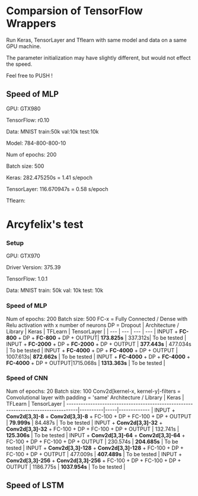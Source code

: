 # Comparsion of TensorFlow Wrappers

Run Keras, TensorLayer and Tflearn with same model and data on a same GPU machine.

The parameter initialization may have slightly different, but would not effect the speed.

Feel free to PUSH !

## Speed of MLP

GPU: GTX980

TensorFlow: r0.10

Data: MNIST  train:50k  val:10k  test:10k

Model: 784-800-800-10

Num of epochs: 200

Batch size: 500

Keras: 282.475250s  = 1.41 s/epoch

TensorLayer: 116.670947s = 0.58 s/epoch

Tflearn:
# Arcyfelix's test
### Setup
GPU: GTX970

Driver Version: 375.39

TensorFlow: 1.0.1

Data: MNIST  train: 50k  val: 10k  test: 10k
### Speed of MLP
Num of epochs: 200
Batch size: 500
FC-x = Fully Connected / Dense with Relu activation with x number of neurons
DP = Dropout
| Architecture  / Library | Keras | TFLearn | TensorLayer |
| --- | --- | --- | --- |
INPUT + **FC-800** + DP + **FC-800** + DP + OUTPUT| **173.825s** | 337.312s| To be tested |
INPUT + **FC-2000** + DP + **FC-2000** + DP + OUTPUT | **377.443s** | 477.034s | To be tested |
INPUT + **FC-4000** + DP + **FC-4000** + DP + OUTPUT | 1007.613s| **872.662s** | To be tested |
INPUT + **FC-4000** + DP + **FC-4000** + **FC-4000** + DP + OUTPUT|1715.068s | **1313.363s** | To be tested |

### Speed of CNN
Num of epochs: 20
Batch size: 100
Conv2d[kernel-x, kernel-y]-filters = Convolutional layer with padding = 'same'
Architecture  / Library                                                            |  Keras   | TFLearn  | TensorLayer  |
-----------------------------------------------------------------------------------|----------|-----|------------- |
INPUT + **Conv2d[3,3]-8** + **Conv2d[3,3]-8** + FC-100 + DP + FC-100 + DP + OUTPUT | **79.999s** | 84.487s | To be tested |
INPUT + **Conv2d[3,3]-32** + **Conv2d[3,3]-32** + FC-100 + DP + FC-100 + DP + OUTPUT | 132.741s | **125.306s** | To be tested |
INPUT + **Conv2d[3,3]-64** + **Conv2d[3,3]-64** + FC-100 + DP + FC-100 + DP + OUTPUT | 230.574s | **204.685s** | To be tested |
INPUT + **Conv2d[3,3]-128** + **Conv2d[3,3]-128** + FC-100 + DP + FC-100 + DP + OUTPUT | 477.009s | **407.489s** | To be tested |
INPUT + **Conv2d[3,3]-256** + **Conv2d[3,3]-256** + FC-100 + DP + FC-100 + DP + OUTPUT | 1186.775s | **1037.954s** | To be tested |

## Speed of LSTM
